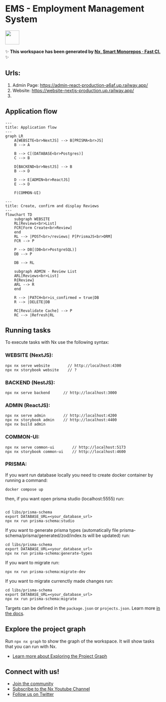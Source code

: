# EMS - Employment Management System

<a alt="Nx logo" href="https://nx.dev" target="_blank" rel="noreferrer"><img src="https://raw.githubusercontent.com/nrwl/nx/master/images/nx-logo.png" width="45"></a>

✨ **This workspace has been generated by [Nx, Smart Monorepos · Fast CI.](https://nx.dev)** ✨

## Urls:

1. Admin Page: https://admin-react-production-a6af.up.railway.app/
2. Website: https://website-nextjs-production.up.railway.app/
3.

## Application flow

```mermaid
---
title: Application flow
---
graph LR
    A[WEBSITE<br>NextJS] --> B[PRISMA<br>JS]
    B --> A

    B --> C[(DATABASE<br>Postgres)]
    C --> B

    D[BACKEND<br>NestJS] --> B
    B --> D

    D --> E[ADMIN<br>ReactJS]
    E --> D

    F(COMMON-UI)
```

```mermaid
---
title: Create, confirm and display Reviews
---
flowchart TD
    subgraph WEBSITE
    RL[Reviews<br>List]
    FCR[Form Create<br>Review]
    end
    RL --> |POST<br>/reviews| P[PrismaJS<br>ORM]
    FCR --> P

    P --> DB[(DB<br>PostgreSQL)]
    DB --> P

    DB --> RL

    subgraph ADMIN - Review List
    ARL[Reviews<br>List]
    R{Review}
    ARL --> R
    end

    R --> |PATCH<br>is_confirmed = true|DB
    R --> |DELETE|DB

    RC[Revalidate Cache] --> P
    RC --> |Refresh|RL
```

## Running tasks

To execute tasks with Nx use the following syntax:

### WEBSITE (NextJS):

```
npx nx serve website        // http://localhost:4300
npx nx storybook website    // ?

```

### BACKEND (NestJS):

```
npx nx serve backend      // http://localhost:3000
```

### ADMIN (ReactJS):

```
npx nx serve admin        // http://localhost:4200
npx nx storybook admin    // http://localhost:4400
npx nx build admin
```

### COMMON-UI:

```
npx nx serve common-ui        // http://localhost:5173
npx nx storybook common-ui    // http://localhost:4600

```

### PRISMA:

If you want run database locally you need to create docker container by running a command:

```
docker compose up
```

then, if you want open prisma studio (localhost:5555) run:

```

```

```
cd libs/prisma-schema
export DATABASE_URL=<your_database_url>
npx nx run prisma-schema:studio
```

If you want to generate prisma types (automatically file prisma-schema/prisma/generated/zod/index.ts will be updated) run:

```
cd libs/prisma-schema
export DATABASE_URL=<your_database_url>
npx nx run prisma-schema:generate-types
```

If you want to migrate run:

```
npx nx run prisma-schema:migrate-dev
```

If you want to migrate currenctly made changes run:

```
cd libs/prisma-schema
export DATABASE_URL=<your_database_url>
npx nx run prisma-schema:migrate
```

Targets can be defined in the `package.json` or `projects.json`. Learn more [in the docs](https://nx.dev/features/run-tasks).

## Explore the project graph

Run `npx nx graph` to show the graph of the workspace.
It will show tasks that you can run with Nx.

- [Learn more about Exploring the Project Graph](https://nx.dev/core-features/explore-graph)

## Connect with us!

- [Join the community](https://nx.dev/community)
- [Subscribe to the Nx Youtube Channel](https://www.youtube.com/@nxdevtools)
- [Follow us on Twitter](https://twitter.com/nxdevtools)
